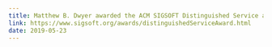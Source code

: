 ```yaml
---
title: Matthew B. Dwyer awarded the ACM SIGSOFT Distinguished Service award
link: https://www.sigsoft.org/awards/distinguishedServiceAward.html
date: 2019-05-23
---
```

